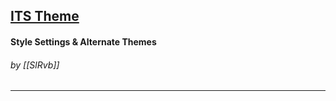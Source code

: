 ## [ITS Theme](https://github.com/SlRvb/Obsidian--ITS-Theme)
#### Style Settings & Alternate Themes

###### by [[SlRvb]]


---